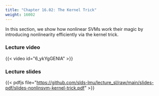 ```yaml
---
title: "Chapter 16.02: The Kernel Trick"
weight: 16002
---
```

In this section, we show how nonlinear SVMs work their magic by introducing nonlinearity efficiently via the kernel trick. 

<!--more-->

### Lecture video

{{< video id="6_ykYgGENlA" >}}

### Lecture slides

{{< pdfjs file="https://github.com/slds-lmu/lecture_sl/raw/main/slides-pdf/slides-nonlinsvm-kernel-trick.pdf" >}}
